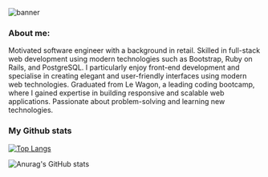 ![banner](https://user-images.githubusercontent.com/113771310/229291312-ad3c13f5-df70-4487-8a25-115a81534319.png)

### About me:

Motivated software engineer with a background in retail. Skilled in full-stack web development using modern technologies such as Bootstrap, Ruby on Rails, and PostgreSQL. I particularly enjoy front-end development and specialise in creating elegant and user-friendly interfaces using modern web technologies. Graduated from Le Wagon, a leading coding bootcamp, where I gained expertise in building responsive and scalable web applications. Passionate about problem-solving and learning new technologies.


### My Github stats


[![Top Langs](https://github-readme-stats.vercel.app/api/top-langs/?username=Aiub98&show_icons=true&theme=dracula&hide_progress=true)](https://github.com/Aiub98/github-readme-stats)


![Anurag's GitHub stats](https://github-readme-stats.vercel.app/api?username=Aiub98&show_icons=true&theme=dracula) 




